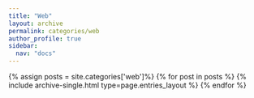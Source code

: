 ```yaml
---
title: "Web"
layout: archive
permalink: categories/web
author_profile: true
sidebar:
  nav: "docs"
---
```


{% assign posts = site.categories['web']%}
{% for post in posts %}
{% include archive-single.html type=page.entries_layout %}
{% endfor %}
